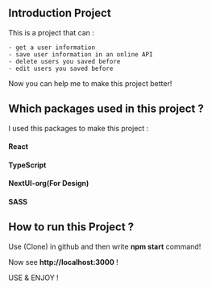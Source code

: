 ## Introduction Project

This is a project that can :

    - get a user information
    - save user information in an online API
    - delete users you saved before
    - edit users you saved before

Now you can help me to make this project better!

## Which packages used in this project ?

I used this packages to make this project :

#### React
#### TypeScript
#### NextUI-org(For Design)
#### SASS

## How to run this Project ?

Use (Clone) in github and then write **npm start** command!

Now see **http://localhost:3000** !

USE & ENJOY !
